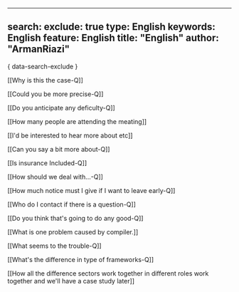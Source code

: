 
---
search:
  exclude: true
type:  English
keywords:  English
feature:  English
title: "English"
author: "ArmanRiazi"
---
{ data-search-exclude }

[[Why is this the case-Q]]

[[Could you be more precise-Q]]

[[Do you anticipate any deficulty-Q]]

[[How many people are attending the meating]]

[[I'd be interested to hear more about etc]]

[[Can you say a bit more about-Q]]

[[Is insurance Included-Q]]

[[How should we deal with...-Q]]

[[How much notice must I give if I want to leave early-Q]]

[[Who do I contact if there is a question-Q]]

[[Do you think that's going to do any good-Q]]

[[What is one problem caused by compiler.]]

[[What seems to the trouble-Q]]

[[What's the difference in type of frameworks-Q]]

[[How all the difference sectors work together in different roles work together and we'll have a case study later]]